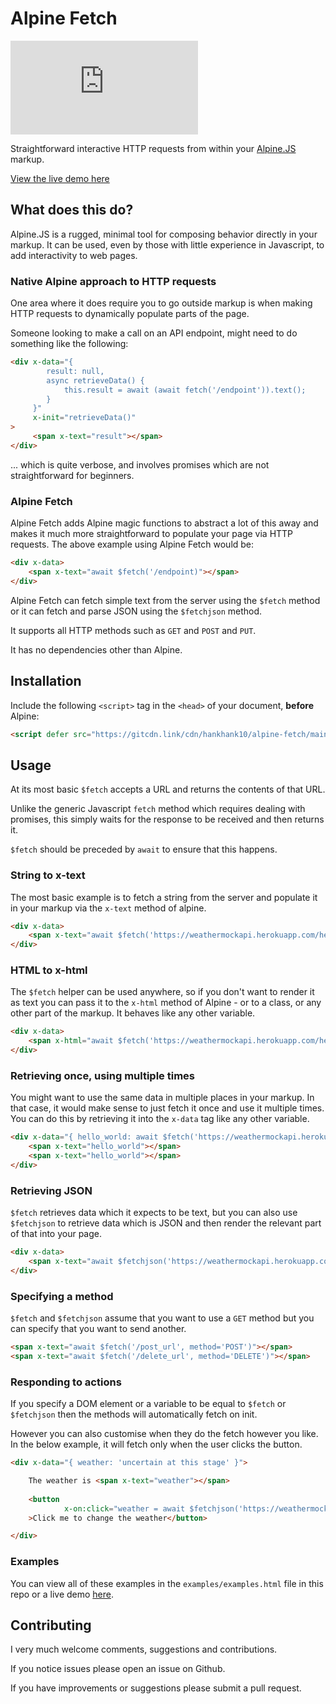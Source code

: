 # Alpine Fetch

![GitHub file size in bytes](https://img.shields.io/github/size/hankhank10/alpine-fetch/alpine-fetch.js)

Straightforward interactive HTTP requests from within your [Alpine.JS](https://alpinejs.dev/) markup.

[View the live demo here](https://hankhank10.github.io/alpine-fetch/examples/examples.html)

## What does this do?

Alpine.JS is a rugged, minimal tool for composing behavior directly in your markup. It can be used, even by those with little experience in Javascript, to add interactivity to web pages.

### Native Alpine approach to HTTP requests

One area where it does require you to go outside markup is when making HTTP requests to dynamically populate parts of the page.

Someone looking to make a call on an API endpoint, might need to do something like the following:

````html
<div x-data="{
        result: null,
        async retrieveData() { 
            this.result = await (await fetch('/endpoint')).text(); 
        }
     }" 
     x-init="retrieveData()"
>
     <span x-text="result"></span>
</div>
````

... which is quite verbose, and involves promises which are not straightforward for beginners.

### Alpine Fetch

Alpine Fetch adds Alpine magic functions to abstract a lot of this away and makes it much more straightforward to populate your page via HTTP requests. The above example using Alpine Fetch would be:

````html
<div x-data>
    <span x-text="await $fetch('/endpoint)"></span>
</div>
````

Alpine Fetch can fetch simple text from the server using the `$fetch` method or it can fetch and parse JSON using the `$fetchjson` method.

It supports all HTTP methods such as `GET` and `POST` and `PUT`.

It has no dependencies other than Alpine.

## Installation
Include the following `<script>` tag in the `<head>` of your document, **before** Alpine:

```html
<script defer src="https://gitcdn.link/cdn/hankhank10/alpine-fetch/main/alpine-fetch.js"></script>
```

## Usage

At its most basic `$fetch` accepts a URL and returns the contents of that URL.

Unlike the generic Javascript `fetch` method which requires dealing with promises, this simply waits for the response to be received and then returns it.

`$fetch` should be preceded by `await` to ensure that this happens.

### String to x-text

The most basic example is to fetch a string from the server and populate it in your markup via the `x-text` method of alpine.

```html
<div x-data>
    <span x-text="await $fetch('https://weathermockapi.herokuapp.com/hello_world')"></span>
</div>
```

### HTML to x-html

The `$fetch` helper can be used anywhere, so if you don't want to render it as text you can pass it to the `x-html` method of Alpine - or to a class, or any other part of the markup. It behaves like any other variable.

```html
<div x-data>
    <span x-html="await $fetch('https://weathermockapi.herokuapp.com/hello_world_html')"></span>
</div>
```

### Retrieving once, using multiple times

You might want to use the same data in multiple places in your markup. In that case, it would make sense to just fetch it once and use it multiple times. You can do this by retrieving it into the `x-data` tag like any other variable.

```html
<div x-data="{ hello_world: await $fetch('https://weathermockapi.herokuapp.com/hello_world' }">
    <span x-text="hello_world"></span>
    <span x-text="hello_world"></span>
</div>
```

### Retrieving JSON

`$fetch` retrieves data which it expects to be text, but you can also use `$fetchjson` to retrieve data which is JSON and then render the relevant part of that into your page.

```html
<div x-data>
    <span x-text="await $fetchjson('https://weathermockapi.herokuapp.com/some_json', jsonItem='city_name')"></span>
</div>
```

### Specifying a method

`$fetch` and `$fetchjson` assume that you want to use a `GET` method but you can specify that you want to send another.

````html
<span x-text="await $fetch('/post_url', method='POST')"></span>
<span x-text="await $fetch('/delete_url', method='DELETE')"></span>
````

### Responding to actions

If you specify a DOM element or a variable to be equal to `$fetch` or `$fetchjson` then the methods will automatically fetch on init.

However you can also customise when they do the fetch however you like. In the below example, it will fetch only when the user clicks the button.

````html
<div x-data="{ weather: 'uncertain at this stage' }">

    The weather is <span x-text="weather"></span>
    
    <button
            x-on:click="weather = await $fetchjson('https://weathermockapi.herokuapp.com/some_json', jsonItem='weather')"
    >Click me to change the weather</button>

</div>
````

### Examples

You can view all of these examples in the `examples/examples.html` file in this repo or a live demo [here](https://hankhank10.github.io/alpine-fetch/examples/examples.html).

## Contributing

I very much welcome comments, suggestions and contributions.

If you notice issues please open an issue on Github.

If you have improvements or suggestions please submit a pull request.